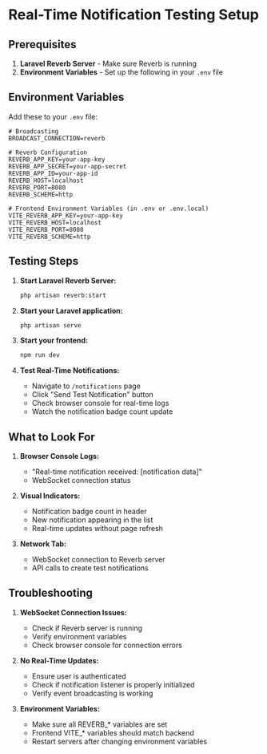 # Real-Time Notification Testing Setup

## Prerequisites

1. **Laravel Reverb Server** - Make sure Reverb is running
2. **Environment Variables** - Set up the following in your `.env` file

## Environment Variables

Add these to your `.env` file:

```env
# Broadcasting
BROADCAST_CONNECTION=reverb

# Reverb Configuration
REVERB_APP_KEY=your-app-key
REVERB_APP_SECRET=your-app-secret
REVERB_APP_ID=your-app-id
REVERB_HOST=localhost
REVERB_PORT=8080
REVERB_SCHEME=http

# Frontend Environment Variables (in .env or .env.local)
VITE_REVERB_APP_KEY=your-app-key
VITE_REVERB_HOST=localhost
VITE_REVERB_PORT=8080
VITE_REVERB_SCHEME=http
```

## Testing Steps

1. **Start Laravel Reverb Server:**
   ```bash
   php artisan reverb:start
   ```

2. **Start your Laravel application:**
   ```bash
   php artisan serve
   ```

3. **Start your frontend:**
   ```bash
   npm run dev
   ```

4. **Test Real-Time Notifications:**
   - Navigate to `/notifications` page
   - Click "Send Test Notification" button
   - Check browser console for real-time logs
   - Watch the notification badge count update

## What to Look For

1. **Browser Console Logs:**
   - "Real-time notification received: [notification data]"
   - WebSocket connection status

2. **Visual Indicators:**
   - Notification badge count in header
   - New notification appearing in the list
   - Real-time updates without page refresh

3. **Network Tab:**
   - WebSocket connection to Reverb server
   - API calls to create test notifications

## Troubleshooting

1. **WebSocket Connection Issues:**
   - Check if Reverb server is running
   - Verify environment variables
   - Check browser console for connection errors

2. **No Real-Time Updates:**
   - Ensure user is authenticated
   - Check if notification listener is properly initialized
   - Verify event broadcasting is working

3. **Environment Variables:**
   - Make sure all REVERB_* variables are set
   - Frontend VITE_* variables should match backend
   - Restart servers after changing environment variables
